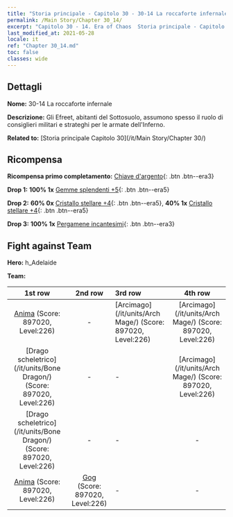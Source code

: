 ```yaml
---
title: "Storia principale - Capitolo 30 - 30-14 La roccaforte infernale"
permalink: /Main Story/Chapter 30_14/
excerpt: "Capitolo 30 - 14. Era of Chaos  Storia principale - Capitolo 30_14. 30-14 La roccaforte infernale"
last_modified_at: 2021-05-28
locale: it
ref: "Chapter 30_14.md"
toc: false
classes: wide
---
```


## Dettagli

 **Nome:** 30-14 La roccaforte infernale

 **Descrizione:** Gli Efreet, abitanti del Sottosuolo, assumono spesso il ruolo di consiglieri militari e strateghi per le armate dell'Inferno.

 **Related to:** [Storia principale Capitolo 30](/it/Main Story/Chapter 30/)

## Ricompensa

 **Ricompensa primo completamento:** [Chiave d'argento](/ItemsIT/con_693/){: .btn .btn--era3}

 **Drop 1:** **100% 1x** [Gemme splendenti +5](/ItemsIT/mat_100/){: .btn .btn--era5}

 **Drop 2:** **60% 0x** [Cristallo stellare +4](/ItemsIT/mat_94/){: .btn .btn--era5}, **40% 1x** [Cristallo stellare +4](/ItemsIT/mat_94/){: .btn .btn--era5}

 **Drop 3:** **100% 1x** [Pergamene incantesimi](/ItemsIT/con_694/){: .btn .btn--era3}


## Fight against Team
 **Hero:** h_Adelaide

 **Team:**


  | 1st row | 2nd row | 3rd row | 4th row |
  |:----:|:----:|:----|:----:|
  | [Anima](/it/units/Wight/) (Score: 897020, Level:226)  | - | [Arcimago](/it/units/Arch Mage/) (Score: 897020, Level:226)  | [Arcimago](/it/units/Arch Mage/) (Score: 897020, Level:226)  |
  | [Drago scheletrico](/it/units/Bone Dragon/) (Score: 897020, Level:226)  | - | - | [Arcimago](/it/units/Arch Mage/) (Score: 897020, Level:226)  |
  | [Drago scheletrico](/it/units/Bone Dragon/) (Score: 897020, Level:226)  | - | - | - |
  | [Anima](/it/units/Wight/) (Score: 897020, Level:226)  | [Gog](/it/units/Gog/) (Score: 897020, Level:226)  | - | - |


